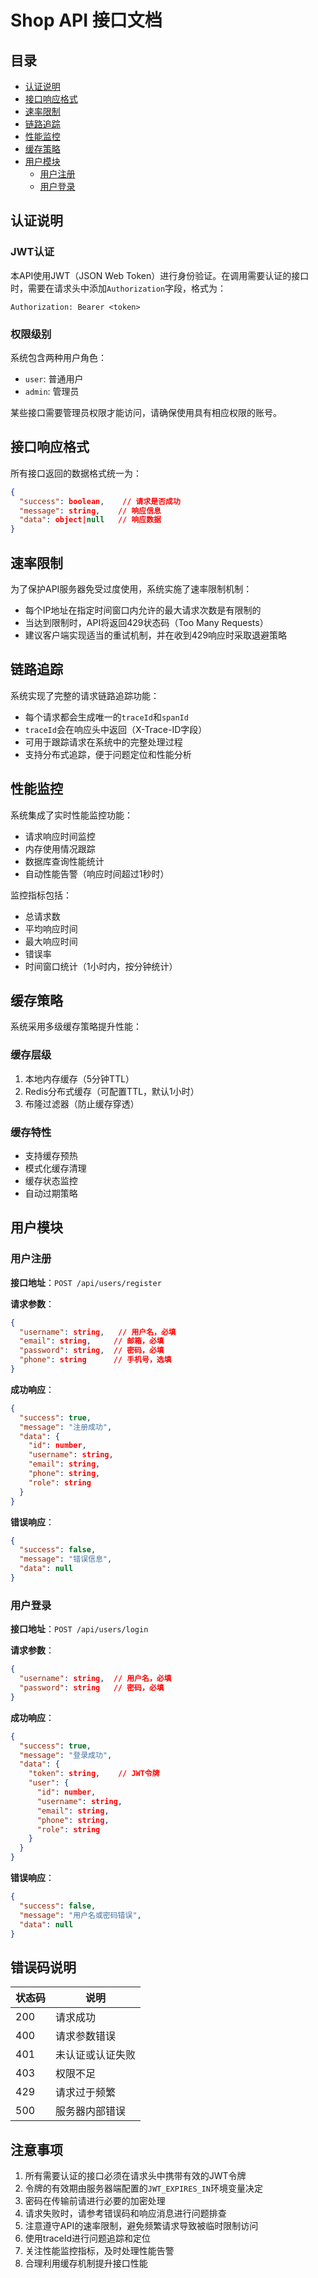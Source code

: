 # Shop API 接口文档

## 目录
- [认证说明](#认证说明)
- [接口响应格式](#接口响应格式)
- [速率限制](#速率限制)
- [链路追踪](#链路追踪)
- [性能监控](#性能监控)
- [缓存策略](#缓存策略)
- [用户模块](#用户模块)
  - [用户注册](#用户注册)
  - [用户登录](#用户登录)

## 认证说明

### JWT认证
本API使用JWT（JSON Web Token）进行身份验证。在调用需要认证的接口时，需要在请求头中添加`Authorization`字段，格式为：

```
Authorization: Bearer <token>
```

### 权限级别
系统包含两种用户角色：
- `user`: 普通用户
- `admin`: 管理员

某些接口需要管理员权限才能访问，请确保使用具有相应权限的账号。

## 接口响应格式

所有接口返回的数据格式统一为：

```json
{
  "success": boolean,    // 请求是否成功
  "message": string,    // 响应信息
  "data": object|null   // 响应数据
}
```

## 速率限制

为了保护API服务器免受过度使用，系统实施了速率限制机制：

- 每个IP地址在指定时间窗口内允许的最大请求次数是有限制的
- 当达到限制时，API将返回429状态码（Too Many Requests）
- 建议客户端实现适当的重试机制，并在收到429响应时采取退避策略

## 链路追踪

系统实现了完整的请求链路追踪功能：

- 每个请求都会生成唯一的`traceId`和`spanId`
- `traceId`会在响应头中返回（X-Trace-ID字段）
- 可用于跟踪请求在系统中的完整处理过程
- 支持分布式追踪，便于问题定位和性能分析

## 性能监控

系统集成了实时性能监控功能：

- 请求响应时间监控
- 内存使用情况跟踪
- 数据库查询性能统计
- 自动性能告警（响应时间超过1秒时）

监控指标包括：
- 总请求数
- 平均响应时间
- 最大响应时间
- 错误率
- 时间窗口统计（1小时内，按分钟统计）

## 缓存策略

系统采用多级缓存策略提升性能：

### 缓存层级
1. 本地内存缓存（5分钟TTL）
2. Redis分布式缓存（可配置TTL，默认1小时）
3. 布隆过滤器（防止缓存穿透）

### 缓存特性
- 支持缓存预热
- 模式化缓存清理
- 缓存状态监控
- 自动过期策略

## 用户模块

### 用户注册

**接口地址**：`POST /api/users/register`

**请求参数**：
```json
{
  "username": string,   // 用户名，必填
  "email": string,     // 邮箱，必填
  "password": string,  // 密码，必填
  "phone": string      // 手机号，选填
}
```

**成功响应**：
```json
{
  "success": true,
  "message": "注册成功",
  "data": {
    "id": number,
    "username": string,
    "email": string,
    "phone": string,
    "role": string
  }
}
```

**错误响应**：
```json
{
  "success": false,
  "message": "错误信息",
  "data": null
}
```

### 用户登录

**接口地址**：`POST /api/users/login`

**请求参数**：
```json
{
  "username": string,  // 用户名，必填
  "password": string   // 密码，必填
}
```

**成功响应**：
```json
{
  "success": true,
  "message": "登录成功",
  "data": {
    "token": string,    // JWT令牌
    "user": {
      "id": number,
      "username": string,
      "email": string,
      "phone": string,
      "role": string
    }
  }
}
```

**错误响应**：
```json
{
  "success": false,
  "message": "用户名或密码错误",
  "data": null
}
```

## 错误码说明

| 状态码 | 说明 |
|--------|------|
| 200 | 请求成功 |
| 400 | 请求参数错误 |
| 401 | 未认证或认证失败 |
| 403 | 权限不足 |
| 429 | 请求过于频繁 |
| 500 | 服务器内部错误 |

## 注意事项

1. 所有需要认证的接口必须在请求头中携带有效的JWT令牌
2. 令牌的有效期由服务器端配置的`JWT_EXPIRES_IN`环境变量决定
3. 密码在传输前请进行必要的加密处理
4. 请求失败时，请参考错误码和响应消息进行问题排查
5. 注意遵守API的速率限制，避免频繁请求导致被临时限制访问
6. 使用traceId进行问题追踪和定位
7. 关注性能监控指标，及时处理性能告警
8. 合理利用缓存机制提升接口性能